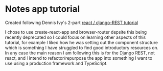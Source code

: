 # Notes app tutorial

Created following Dennis Ivy's 2-part [react / django-REST tutorial](https://www.youtube.com/watch?v=6fM3ueN9nYM)

I chose to use create-react-app and browser-router depsite this being recently deprecated so I could focus on learning other aspects of this tutorial, for example I liked how he was setting out the component structure which is something I have struggled to find good introductory resources on. In any case the main reason I am following this is for the Django REST, not react, and I intend to refactor/repurpose the app into something I want to use using a production framework and TypeScript.
